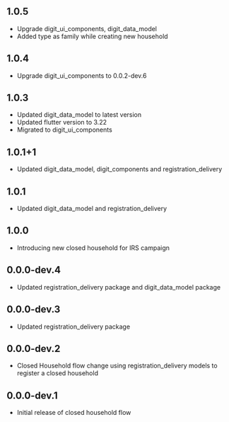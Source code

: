 ## 1.0.5

* Upgrade digit_ui_components, digit_data_model
* Added type as family while creating new household

## 1.0.4

* Upgrade digit_ui_components to 0.0.2-dev.6

## 1.0.3

* Updated digit_data_model to latest version
* Updated flutter version to 3.22
* Migrated to digit_ui_components

## 1.0.1+1

* Updated digit_data_model, digit_components and registration_delivery

## 1.0.1

* Updated digit_data_model and registration_delivery

## 1.0.0

* Introducing new closed household for IRS campaign

## 0.0.0-dev.4

* Updated registration_delivery package and digit_data_model package

## 0.0.0-dev.3

* Updated registration_delivery package

## 0.0.0-dev.2

* Closed Household flow change using registration_delivery models to register a closed household

## 0.0.0-dev.1

* Initial release of closed household flow

